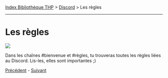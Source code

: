 [Index Bibliothèque THP](https://github.com/TheHackingProject/bibliotheque-THP) > [Discord](https://github.com/TheHackingProject/bibliotheque-THP/blob/master/sommaires/tuto_discord.md) > Les règles

___

# Les règles

![](https://i.imgur.com/9FfTOoG.png)

Dans les chaînes #bienvenue et #règles, tu trouveras toutes les règles liées au Discord. Lis-les, elles sont importantes ;)


[Précédent](https://github.com/TheHackingProject/bibliotheque-THP/blob/master/tuto_discord/la_barre_laterale.md) - [Suivant](https://github.com/TheHackingProject/bibliotheque-THP/blob/master/tuto_discord/les_chaines.md)